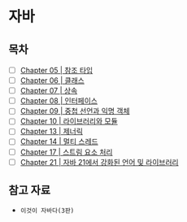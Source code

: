# 자바

## 목차

- [ ] [Chapter 05 | 참조 타입]()
- [ ] [Chapter 06 | 클래스]()
- [ ] [Chapter 07 | 상속]()
- [ ] [Chapter 08 | 인터페이스]()
- [ ] [Chapter 09 | 중첩 선언과 익명 객체]()
- [ ] [Chapter 10 | 라이브러리와 모듈]()
- [ ] [Chapter 13 | 제너릭]()
- [ ] [Chapter 14 | 멀티 스레드]()
- [ ] [Chapter 17 | 스트림 요소 처리]()
- [ ] [Chapter 21 | 자바 21에서 강화된 언어 및 라이브러리]()

## 참고 자료
- `이것이 자바다(3판)`